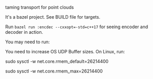 taming transport for point clouds

It's a bazel project. See BUILD file for targets. 

Run `bazel run :encdec --cxxopt=-std=c++17` for seeing encoder and decoder in action. 

You may need to run:

You need to increase OS UDP Buffer sizes. On Linux, run:

sudo sysctl -w net.core.rmem_default=26214400

sudo sysctl -w net.core.rmem_max=26214400